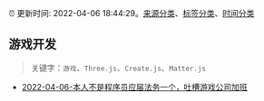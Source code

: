 :alarm_clock: 更新时间: 2022-04-06 18:44:29。[来源分类](../README.md)、[标签分类](../TAGS.md)、[时间分类](../TIMELINE.md)

## 游戏开发


> 关键字：`游戏`、`Three.js`、`Create.js`、`Matter.js`



- [2022-04-06-本人不是程序员应届法务一个，吐槽游戏公司加班](https://www.v2ex.com/t/845358) 